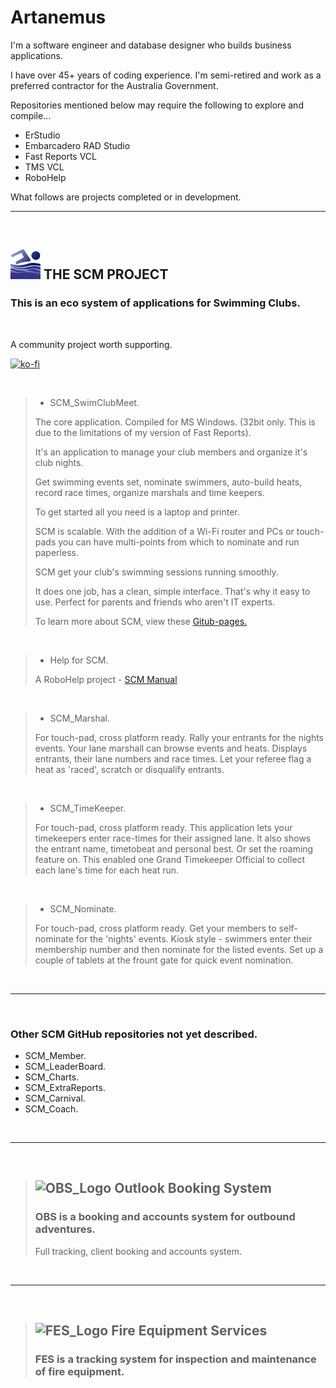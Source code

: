 # Artanemus
 
I'm a software engineer and database designer who builds business applications.


I have over 45+ years of coding experience. I'm semi-retired and work as a preferred contractor for the Australia Government.

 Repositories mentioned below may require the following to explore and compile...

- ErStudio
- Embarcadero RAD Studio
- Fast Reports VCL
- TMS VCL
- RoboHelp


 What follows are projects completed or in development. 

 ---

 <br>

## ![SCM_Hero_Icon](/images/SCM_Hero_Icon.png) **THE SCM PROJECT**

### This is an eco system of applications for Swimming Clubs.

<br>

A community project worth supporting. 

[![ko-fi](https://ko-fi.com/img/githubbutton_sm.svg)](https://ko-fi.com/V7V7EU686) 

<br>


> - SCM_SwimClubMeet. 
>
> The core application. Compiled for MS Windows. (32bit only. This is due to the limitations of my version of Fast Reports). 
>   
> It's an application to manage your club members and organize it's club nights.
>
> Get swimming events set, nominate swimmers, auto-build heats, record race times, organize marshals and time keepers.
>
> To get started all you need is a laptop and printer.
>
> SCM is scalable. With the addition of a Wi-Fi router and PCs or touch-pads you can have multi-points from which to nominate and run paperless.
>
> SCM get your club's swimming sessions running smoothly.
>
> It does one job, has a clean, simple interface. That's why it easy to use. Perfect for parents and friends who aren't IT experts. 
>
> To learn more about SCM, view these [Gitub-pages.](https://artanemus.github.io)
> 
 
<br>

> - Help for SCM. 
>
> A RoboHelp project - [SCM Manual](https://artanemus.github.io/manual)

<br>

> - SCM_Marshal. 
>
> For touch-pad, cross platform ready. Rally your entrants for the nights events. Your lane marshall can browse events and heats. Displays entrants, their lane numbers and race times. Let your referee flag a heat as 'raced', scratch or disqualify entrants.

<br>


> - SCM_TimeKeeper.
>
> For touch-pad, cross platform ready. This application lets your timekeepers enter race-times for their assigned lane. It also shows the entrant name, timetobeat and personal best. Or set the roaming feature on. This enabled one Grand Timekeeper Official to collect each lane's time for each heat run. 

<br>

> - SCM_Nominate.
>
> For touch-pad, cross platform ready. Get your members to self-nominate for the 'nights' events. Kiosk style - swimmers enter their membership number and then nominate for the listed events. Set up a couple of tablets at the frount gate for quick event nomination.

<br>

---

<br>

### Other SCM GitHub repositories not yet described.
 - SCM_Member.   
 - SCM_LeaderBoard. 
 - SCM_Charts.
 - SCM_ExtraReports.
 - SCM_Carnival.
 - SCM_Coach.

<br>

---

<br>


> ## ![OBS_Logo](/images/?)  **Outlook Booking System**
>
> ### OBS is a booking and accounts system for outbound adventures.
> 
> Full tracking, client booking and accounts system.
>


<br>

---

<br>


> ## ![FES_Logo](/images/?)  **Fire Equipment Services**
>
> ### FES is a tracking system for inspection and maintenance of fire equipment.







